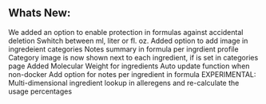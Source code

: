 Whats New:
----------------------
We added an option to enable protection in formulas against accidental deletion
Swhitch between ml, liter or fl. oz.
Added option to add image in ingredeient categories
Notes summary in formula per ingrdient profile
Category image is now shown next to each ingredient, if is set in categories page
Added Molecular Weight for ingredients
Auto update function when non-docker
Add option for notes per ingredient in formula
EXPERIMENTAL: Multi-dimensional ingredient lookup in alleregens and re-calculate the usage percentages 
